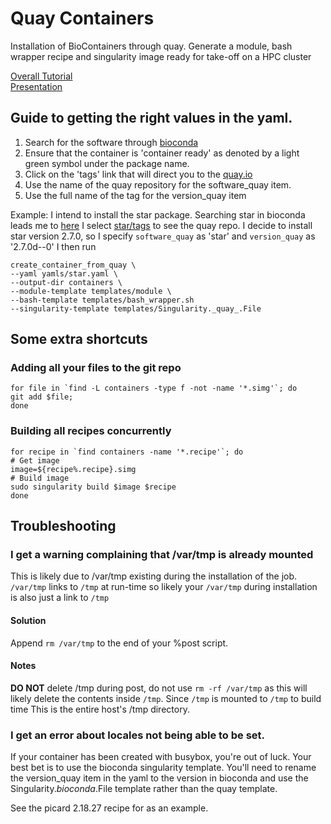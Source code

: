 # Quay Containers
Installation of BioContainers through quay. Generate a module, bash wrapper recipe and singularity image ready for take-off on a HPC cluster

[Overall Tutorial](https://alexiswl.github.io/presentations/HPC_and_Singularity/HPC_and_Singularity.html)  
[Presentation](https://alexiswl.github.io/presentations/HPC_and_Singularity/HPC_Singularity_Presentation.html)

## Guide to getting the right values in the yaml.
1. Search for the software through [bioconda](https://bioconda.github.io/)
2. Ensure that the container is 'container ready' as denoted by a light green symbol under the package name.
3. Click on the 'tags' link that will direct you to the [quay.io](https://quay.io/repository/)
4. Use the name of the quay repository for the software_quay item.
5. Use the full name of the tag for the version_quay item

Example:
I intend to install the star package.
Searching star in bioconda leads me to [here](https://bioconda.github.io/recipes/star/README.html)
I select [star/tags](https://quay.io/repository/biocontainers/star?tab=tags) to see the quay repo.
I decide to install star version 2.7.0, so I specify `software_quay` as 'star' and `version_quay` as '2.7.0d--0'
I then run 
```
create_container_from_quay \
--yaml yamls/star.yaml \
--output-dir containers \
--module-template templates/module \
--bash-template templates/bash_wrapper.sh
--singularity-template templates/Singularity._quay_.File 
```

## Some extra shortcuts

### Adding all your files to the git repo
```
for file in `find -L containers -type f -not -name '*.simg'`; do 
git add $file;
done
```

### Building all recipes concurrently
```
for recipe in `find containers -name '*.recipe'`; do
# Get image
image=${recipe%.recipe}.simg
# Build image
sudo singularity build $image $recipe
done
```


## Troubleshooting

### I get a warning complaining that /var/tmp is already mounted
This is likely due to /var/tmp existing during the installation of the job.
`/var/tmp` links to `/tmp` at run-time so likely your `/var/tmp` during installation is also just a link to `/tmp`
#### Solution
Append `rm /var/tmp` to the end of your %post script.
#### Notes
**DO NOT** delete /tmp during post, do not use `rm -rf /var/tmp` as this will likely delete the contents inside `/tmp`.
Since `/tmp` is mounted to `/tmp` to build time
This is the entire host's /tmp directory.

### I get an error about locales not being able to be set.
If your container has been created with busybox, you're out of luck.
Your best bet is to use the bioconda singularity template.
You'll need to rename the version_quay item in the yaml to the version in bioconda 
and use the Singularity._bioconda_.File template rather than the quay template.

See the picard 2.18.27 recipe for as an example.